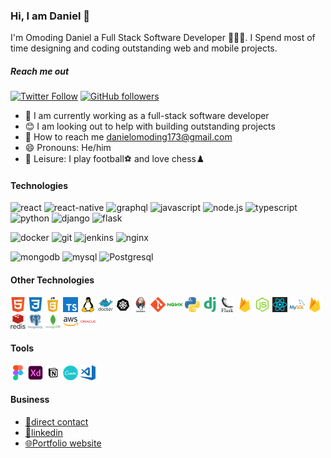 ### Hi, I am Daniel 👋
I'm Omoding Daniel a Full Stack Software Developer 👨🏼‍💻. I Spend most of time designing and coding outstanding web and mobile projects.

##### Reach me out
[![Twitter Follow](https://img.shields.io/twitter/follow/iam_darlio?label=%40iam_darlio&style=social)](https://twitter.com/intent/follow?screen_name=iam_darlio)
[![GitHub followers](https://img.shields.io/github/followers/Darlio88?label=darlio&style=social)](https://img.shields.io/github/followers/Darlio88?label=darlio&style=social)
  
  * 🦾 I am currently working as a full-stack software developer
  * 😊 I am looking out to help with building outstanding projects
  * 🤝 How to reach me [danielomoding173@gmail.com](mailto:danielomoding173@gmail.com)
  * 😄 Pronouns: He/him
  * 🥳 Leisure: I play football⚽ and love chess♟️



#### Technologies
![react](https://img.shields.io/static/v1?label=&message=REACT&color=blue) ![react-native](https://img.shields.io/static/v1?label=&message=REACT-NATIVE&color=blue) ![graphql](https://img.shields.io/static/v1?label=&message=GRAPHQL&color=pink) ![javascript](https://img.shields.io/static/v1?label=&message=JAVASCRIPT&color=yellow) ![node.js](https://img.shields.io/static/v1?label=&message=NODEJS&color=success) ![typescript](https://img.shields.io/static/v1?label=&message=TYPESCRIPT&color=informational) ![python](https://img.shields.io/static/v1?label=&message=PYTHON&color=red) ![django](https://img.shields.io/static/v1?label=&message=DJANGO&color=critical) ![flask](https://img.shields.io/static/v1?label=&message=FLASK&color=important)

![docker](https://img.shields.io/static/v1?label=&message=DOCKER&color=blue) ![git](https://img.shields.io/static/v1?label=&message=GIT&color=inactive) ![jenkins](https://img.shields.io/static/v1?label=&message=JENKINS&color=blueviolet) ![nginx](https://img.shields.io/static/v1?label=&message=NGINX&color=success)

 ![mongodb](https://img.shields.io/static/v1?label=&message=MONGODB&color=brightgreen) ![mysql](https://img.shields.io/static/v1?label=&message=MySQL&color=orange) ![Postgresql](https://img.shields.io/static/v1?label=&message=POSTGRESQL&color=yellowgreen)

#### Other Technologies

![html](./assets/html.png) ![css3](./assets/css3.png) ![javascript](./assets/javascript.png) ![typescript](./assets/typescript.png) ![linux](./assets/linux.png) ![docker](./assets/docker.png) ![kubernetes](./assets/kubernetes.png) ![jenkins](./assets/jenkins.png) ![git](./assets/git.png) ![nginx](./assets/nginx.png) ![python](./assets/python.png) ![django](./assets/django.png) ![flask](./assets/flask.png) ![firebase](./assets/firebase.png) ![node-js](./assets/node-js.png) ![react](./assets/react.png) ![mysql](./assets/mysql.png) ![firebase](./assets/firebase.png) ![redis](./assets/redis.png) ![postgresql](./assets/postgresql.png) ![mongodb](./assets/mongodb.png) ![aws](./assets/aws.png) ![oracle](./assets/oracle.png) 

#### Tools
![figma](./assets/figma.png) ![adobe-xd](./assets/adobe-xd.png) ![notion](./assets/notion.png) ![canva](./assets/canva.png) ![visual-studio-code](./assets/visual-studio-code.png)


#### Business
* [📧direct contact](mailto:danielomoding173@gmail.com)
* [💼linkedin](https://www.linkedin.com/in/daniel-darlio-a9aba3194/)
* [🌐Portfolio website](https://bento.me/darlio88)
